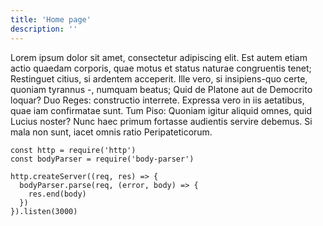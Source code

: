 ```yaml
---
title: 'Home page'
description: ''
---
```


Lorem ipsum dolor sit amet, consectetur adipiscing elit. Est autem etiam actio quaedam corporis, quae motus et status naturae congruentis tenet; Restinguet citius, si ardentem acceperit. Ille vero, si insipiens-quo certe, quoniam tyrannus -, numquam beatus; Quid de Platone aut de Democrito loquar? Duo Reges: constructio interrete. Expressa vero in iis aetatibus, quae iam confirmatae sunt. Tum Piso: Quoniam igitur aliquid omnes, quid Lucius noster? Nunc haec primum fortasse audientis servire debemus. Si mala non sunt, iacet omnis ratio Peripateticorum.

```js{1,3-5}[server.js]
const http = require('http')
const bodyParser = require('body-parser')

http.createServer((req, res) => {
  bodyParser.parse(req, (error, body) => {
    res.end(body)
  })
}).listen(3000)
```